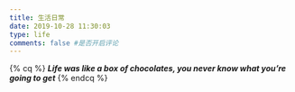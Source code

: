 ```yaml
---
title: 生活日常
date: 2019-10-28 11:30:03
type: life
comments: false #是否开启评论
---
```

{% cq %}
**_Life was like a box of chocolates, you never know what you’re going to get_**
{% endcq %}

<div class="life">
    <div class="row">
        <div class="box">
            <div class="thumb" style="background-image: url('https://s2.ax1x.com/2019/10/30/K4ViZT.jpg')"></div>
            <div class="portfolio-caption">
                <div class="vertical-table">
                    <div class="vertical-cell">
                        <h2>游戏系列</h2>
                        <p>玩过的一些游戏</p>
                        <a href="/games/" class="btn">View More</a>
                    </div>
                </div>
            </div>
        </div>
        <div class="box">
            <div class="thumb" style="background-image: url('https://s2.ax1x.com/2019/10/28/K6WAp9.md.jpg')"></div>
            <div class="portfolio-caption">
                <div class="vertical-table">
                    <div class="vertical-cell">
                        <h2>读书系列</h2>
                        <p>读过的一些书籍</p>
                        <a href="/books/" class="btn">View More</a>
                    </div>
                </div>
            </div>
        </div>
        <div class="box">
            <div class="thumb" style="background-image: url('https://s2.ax1x.com/2019/10/28/K6WSmV.jpg')"></div>
            <div class="portfolio-caption">
                <div class="vertical-table">
                    <div class="vertical-cell">
                        <h2>观影系列</h2>
                        <p>看过的一些电影</p>
                        <a href="/movies/" class="btn">View More</a>
                    </div>
                </div>
            </div>
        </div>
        <div class="box">
            <div class="thumb" style="background-image: url('https://s2.ax1x.com/2019/10/28/K6WFfJ.jpg')"></div>
            <div class="portfolio-caption">
                <div class="vertical-table">
                    <div class="vertical-cell">
                        <h2>相册系列</h2>
                        <p>生活的五彩斑斓</p>
                        <a href="/gallery/" class="btn">View More</a>
                    </div>
                </div>
            </div>
        </div>
        <div class="box">
            <div class="thumb" style="background-image: url('https://cdn.jsdelivr.net/gh/XuxuGood/blogImages/resume/resumeBg.jpg')"></div>
            <div class="portfolio-caption">
                <div class="vertical-table">
                    <div class="vertical-cell">
                        <h2>我的简历</h2>
                        <p>冰冻三尺非一日之寒</p>
                        <a href="/resume/" class="btn">View More</a>
                    </div>
                </div>
            </div>
        </div>
    </div>
</div>

<style>
    .posts-expand .post-body h3:before {
        content: "";
    }

    .row {
        display: flow-root;
    }

    .box {
        overflow: hidden;
        position: relative;
        z-index: 1;
        transition: all .5s;
        width: 40%;
        float: left;
        margin: 3% 5%;
        height: 180px;
        border-radius: 10px;
    }

    .box:hover {
        box-shadow: 3px 3px 5px #999
    }

    .thumb {
        background-size: 100% 100%;
        height: 100%;
        transition: all .5s ease
    }

    .box:hover .thumb {
        transform: scale(1.2)
    }

    .box:hover .portfolio-caption {
        opacity: 1;
        visibility: visible;
    }

    .portfolio-caption {
        position: absolute;
        z-index: 2;
        width: 100%;
        height: 100%;
        top: 0;
        left: 0;
        opacity: 0;
        visibility: hidden;
        text-align: center;
        background: rgba(42, 42, 42, 0.9);
        transition: all 0.3s ease-in-out;
    }

    .vertical-table {
        width: 100%;
        height: 100%;
        display: table;
    }

    .portfolio-caption .vertical-cell {
        padding: 10px;
    }

    .vertical-cell {
        display: table-cell;
        vertical-align: middle;
    }

    .portfolio-caption h2 {
        font-size: 1.318em;
        color: #fff;
        margin-top: 0;
        -webkit-transform: translateY(-10px);
        -ms-transform: translateY(-10px);
        transform: translateY(-10px);
        transition: all 0.4s ease-in-out;
    }

    .portfolio-caption p {
        font-size: 0.8em;
        color: #e1e1e1;
    }

    .portfolio-caption .btn {
        color: #010101;
        background-color: #fff;
        margin-top: -0.1rem;
        font-size: 14px;
        font-weight: 700;
        line-height: 1.2;
        letter-spacing: 0.05em;
        text-decoration: none;
        text-align: center;
        white-space: nowrap;
        vertical-align: middle;
        padding: 8px 15px;
        border-radius: 35px;
        border: 0;
        -webkit-appearance: none;
        box-shadow: transparent 0 0 0;
        transition: all 500ms cubic-bezier(0.23, 1, 0.32, 1) 0ms;
    }

    .portfolio-caption .btn:hover {
        color: #fff;
        background-color: #70b7fd;
    }

    @media only screen and (max-width: 479px) {
        .box {
            font-size: 20px
        }
    }

    @media (max-width: 767px) {
        .box {
            width: 90%;
            margin: 3% 5%
        }
    }
</style>
